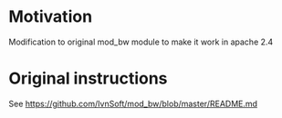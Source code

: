 # Motivation
Modification to original mod_bw module to make it work in apache 2.4
# Original instructions
See https://github.com/IvnSoft/mod_bw/blob/master/README.md
